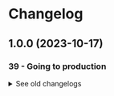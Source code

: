 # Changelog

## 1.0.0 (2023-10-17)

### 39 - Going to production

<details>
  <summary>See old changelogs</summary>

  ## 0.34.0 (2023-10-17)

  ### 38 - Performance tricks

  - Update `ChangeDetectionStrategy` from `PonyComponent`, `LiveComponent`, `MenuComponent` and `FinishedRacesComponent` to `OnPush`
  - Update `MonyHistoryComponent` to run outside Angular `chart.js`
  - Update e2e and unit test
  
  ## 0.33.0 (2023-10-17)

    ### 37 - Charts in your app

    - Add `MoneyHistoryModel`
    - Implement `MoneyHistoryComponent` with `chart.js`
    - Update e2e and unit test
  
  ## 0.32.0 (2023-10-17)

  ### 36 - Integrate with a UI library

  - Implement `ng-bootstrap` UI library
  - Replace `AlertComponent` by `NgbAlert`
  - Implement `NgbPagination` to `FinishedRacesComponent`
  - Implement `NgbCollapse` to `MenuComponent`
  - Update e2e and unit test
  
  ## 0.31.0 (2023-10-17)

  ### 35 - Building advanced directives

  - Implement `FormLabelDirective`, `FormControlValidationDirective` and `FormLabelValidationDirective`
  - Update e2e and unit test
  
  ## 0.30.0 (2023-10-17)

  ### 34 - Building advanced components

  - Implement `AlertComponent`
  - Update e2e and unit test
  
  ## 0.29.0 (2023-10-17)

  ### 33 - Lazy loading

  - Update routing in `app.routes.ts` file to implement lazy loading
  - Update e2e and unit test
  
  ## 0.28.0 (2023-10-17)

  ### 32 - Resolvers, child routes and redirections

  - Implement `FinishedRacesComponent` and `PendingRacesComponent`
  - Implement `raceResolver` and `racesResolver`
  - Update `RacesComponent` to implement the new components
  - Update `LiveComponent` and `BetComponent` to implement resolver
  - Update `app.route.ts` file
  - Update e2e and unit test
  
  ## 0.27.0 (2023-10-16)

  ### 31 - Protected routes with guards

  - Implement `loggedInGuard` on `races` routes
  - Update e2e and unit test

  ## 0.26.0 (2023-10-16)

  ### 29 - Reactive user score

  - Add `scoreUpdates` method to `UserService`
  - Update `MenuComponent` to implement reactive user score
  - Update e2e and unit test
  
  ## 0.25.0 (2023-10-16)

  ### 28 - Boost a pony

  - Add `boost` method to `RaceService`
  - Update `LiveComponent` to boost a pony
  - Update `PonyComponent` to display the boosted pony
  - Update `PonyWithPositionModel`
  - Add images for boosted ponies in `assets/images`
  - Update e2e and unit test
  
  ## 0.24.0 (2023-10-16)

  ### 27 - Observable tips and tricks

  - Update `LiveComponent` to implement race status
  - Update `live` method from `RaceService`
  - Update `RaceModel`
  - Update e2e and unit test
  
  ## 0.23.0 (2023-10-16)

  ### 26 - WebSockets

  - Add `wsBaseUrl` environment variable
  - Add `app.token.ts` file
  - Add `LiveRaceModel` model
  - Implement `WsService`
  - Update `live` method from `RaceService` 
  - Update e2e and unit test
  
  ## 0.22.0 (2023-10-16)

  ### 25 - Live race

  - Implement `LiveComponent`
  - Add `live` method to `RaceService`
  - Update `getPonyImageUrl` from `PonyComponent`
  - Add images for running ponies in `assets/images`
  - Update e2e and unit test
    
  ## 0.21.0 (2023-10-16)

  ### 24 - Cancel a bet

  - Add `cancelBet` method to `RaceService`
  - Implement this new method to `BetComponent`
  - Update e2e and unit test
  
  ## 0.20.0 (2023-10-16)

  ### 23 - Bet on a pony

  - Add `get` and `bet` method to `RaceService`
  - Update `RaceModel`
  - Implement `BetComponent`
  - Update e2e and unit test
  
  ## 0.19.0 (2023-10-15)

  ### 22 - HTTP with authentication

  - Implement `jwtInterceptor` to set request headers when connected
  - Add `getCurrentUser` method to `UserService`
  - Refactor `environments` files
  - fix `angular.json` file
  - Update e2e and unit test
  
  ## 0.18.0 (2023-10-15)

  ### 20 - Logout

  - Add a `logout` method to `UserService`
  - Implement `logout` method to `MenuComponent`
  - Update e2e and unit test

  ## 0.17.0 (2023-10-15)

  ### 19 - Remember me

  - Implement `retrieveUser` and `storeLoggedInUser` methods to `UserService`
  - Update e2e and unit test
  
  ## 0.16.0 (2023-10-15)

  ### 18 - Logged home

  - Update `MenuComponent` and `HomeComponent` to display links compared to the user
  - Update e2e and unit test
  
  ## 0.15.0 (2023-10-15)

  ### 17 - Display the user

  - Update `UserService` to emit the connected user
  - Update `MenuComponent` to display the connected user
  - Update e2e and unit test

  ## 0.14.0 (2023-10-15)

  ### 16 - Login form

  - Implement `LoginComponent`
  - Add `authenticate` method to `UserService`
  - Update `HomeComponent`
  - Update e2e and unit test

  ## 0.13.0 (2023-10-15)

  ### 15 - Custom validators in forms

  - Add `UserModel`
  - Implement `UserService` to register a user
  - Update e2e and unit test
  
  ## 0.12.0 (2023-10-15)

  ### 14 - Register form

  - Implement `RegisterComponent`
  - Update e2e and unit test

  ## 0.11.0 (2023-10-15)

  ### 12 - Router

  - Update `AppComponent` to implement `RouterOutlet`
  - Implement `HomeComponent`
  - Update `MenuComponent` to implement `RouterLink`
  - Update e2e and unit test
  
  ## 0.10.0 (2023-10-15)

  ### 11 - HTTP

  - Add `status` constants file
  - Add `environment` files
  - Update `RaceService` to implement Http request
  - Update e2e and unit test
  
  ## 0.9.0 (2023-10-15)

  ### 10 - Observables with RxJS

  - Update `RaceService` to implement Observables
  - Update unit test
  
  ## 0.8.0 (2023-10-14)

  ### 8 - Race service

  - Implement `RaceService`
  - Update e2e and unit test

  ## 0.7.0 (2023-10-14)

  ### 7 - Custom pipe with date-fns

  - Add `date-fns` dependencie
  - Implement `FromNowPipe` using `date-fns`
  - Update e2e and unit test
  
  ## 0.6.0 (2023-10-14)

  ### 6 - Using pipes

  - Update `RaceComponent` to display race start date using pipe
  - Update e2e and unit test
  
  ## 0.5.0 (2023-10-14)

  ### 5 - Pony component

  - Implement `PonyComponent`
  - Add images for ponies in `assets/images`
  - Update e2e and unit test
  
  ## 0.4.0 (2023-10-14)

  ### 4 - Race detail

  - Implement `RaceComponent`
  - Add `PonyModel`
  - Update e2e and unit test
  
  ## 0.3.0 (2023-10-14)

  ### 3 - List of races

  - Implement `RacesComponent`
  - Update e2e and unit test
  
  ## 0.2.0 (2023-10-14)

  ### 2 - Templates

  - Implement `MenuComponent`
  - Update e2e and unit test

  ## 0.1.0 (2023-10-14)

  ### 0 - Getting started

  - Generate the angular project
  - Add some styles
  - Implement Unit tests
  - Implement End-to-end tests
  - Implement Lint

<details>